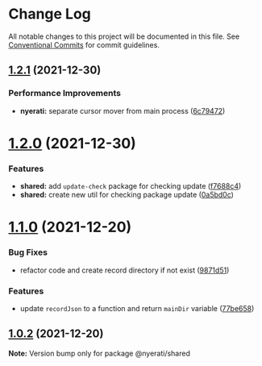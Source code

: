 # Change Log

All notable changes to this project will be documented in this file.
See [Conventional Commits](https://conventionalcommits.org) for commit guidelines.

## [1.2.1](https://github.com/reacto11mecha/nyerati/compare/@nyerati/shared@1.2.0...@nyerati/shared@1.2.1) (2021-12-30)

### Performance Improvements

- **nyerati:** separate cursor mover from main process ([6c79472](https://github.com/reacto11mecha/nyerati/commit/6c794723e2b19c55f71aded69bb2ca33d5e0b800))

# [1.2.0](https://github.com/reacto11mecha/nyerati/compare/@nyerati/shared@1.1.0...@nyerati/shared@1.2.0) (2021-12-30)

### Features

- **shared:** add `update-check` package for checking update ([f7688c4](https://github.com/reacto11mecha/nyerati/commit/f7688c408fb1faca2aa373b6e9861946e5be1232))
- **shared:** create new util for checking package update ([0a5bd0c](https://github.com/reacto11mecha/nyerati/commit/0a5bd0cc84e2ee61a9db0a1c3c536f10969dfae7))

# [1.1.0](https://github.com/reacto11mecha/nyerati/compare/@nyerati/shared@1.0.2...@nyerati/shared@1.1.0) (2021-12-20)

### Bug Fixes

- refactor code and create record directory if not exist ([9871d51](https://github.com/reacto11mecha/nyerati/commit/9871d5186bc6e0abb08b18d5d3552cccb192eac0))

### Features

- update `recordJson` to a function and return `mainDir` variable ([77be658](https://github.com/reacto11mecha/nyerati/commit/77be6583ae2af028040bd1775a68950916193d31))

## [1.0.2](https://github.com/reacto11mecha/nyerati/compare/@nyerati/shared@1.0.1...@nyerati/shared@1.0.2) (2021-12-20)

**Note:** Version bump only for package @nyerati/shared
